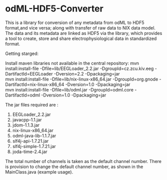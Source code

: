# odML-HDF5-Converter
This is a  library for conversion of any metadata from odML to HDF5 format,and vice versa; along with transfer of raw data to NIX data model. The data and its metadata are linked as HDF5 via the library, which provides a tool to create, store and share electrophysiological data in standardized format.  

Getting starged:

Install maven libraries not available in the central repository:
mvn install:install-file -Dfile=lib/EEGLoader_2.2.jar -DgroupId=cz.zcu.kiv.eeg -DartifactId=EEGLoader -Dversion=2.2 -Dpackaging=jar <br>
mvn install:install-file -Dfile=lib/nix-linux-x86_64.jar -DgroupId=org.gnode -DartifactId=nix-linux-x86_64 -Dversion=1.0 -Dpackaging=jar <br>
mvn install:install-file -Dfile=lib/odml.jar -DgroupId=odml.core -DartifactId=odml -Dversion=1.0 -Dpackaging=jar <br>


The jar files required are : <br>
1. EEGLoader_2.2.jar <br>
2. javacpp-1.1.jar <br>
3. jdom-1.1.3.jar <br>
4. nix-linux-x86_64.jar <br>
5. odml-java-lib-1.1.7.jar <br>
6. slf4j-api-1.7.21.jar <br>
7. slf4j-simple-1.7.21.jar <br>
8. joda-time-2.4.jar


The total number of channels is taken as the default channel number. There is provision to change the default channel number, as shown in the MainClass.java (example usage).
